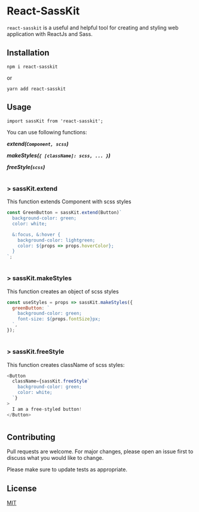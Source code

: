 
# React-SassKit

`react-sasskit` is a useful and helpful tool for creating and styling web application with ReactJs and Sass.

## Installation

`npm i react-sasskit`

or

`yarn add react-sasskit`

## Usage

`import sassKit from 'react-sasskit';`

You can use following functions:

***extend(`Component, scss`)***

***makeStyles(`{ [className]: scss, ... }`)***

***freeStyle(`scss`)***

#
### > sassKit.extend

This function extends Component with scss styles

```javascript
const GreenButton = sassKit.extend(Button)`
  background-color: green;
  color: white;

  &:focus, &:hover {
    background-color: lightgreen;
    color: ${props => props.hoverColor};
  } 
`;
```

#
### > sassKit.makeStyles

This function creates an object of scss styles

```javascript
const useStyles = props => sassKit.makeStyles({
  greenButton: `
    background-color: green;
    font-size: ${props.fontSize}px;
  `,
});
```

#
### > sassKit.freeStyle

This function creates className of scss styles:

```javascript
<Button
  className={sassKit.freeStyle`
    background-color: green;
    color: white;
  `}
>
  I am a free-styled button!
</Button>
```
#
## Contributing
Pull requests are welcome. For major changes, please open an issue first to discuss what you would like to change.

Please make sure to update tests as appropriate.

## License
[MIT](https://choosealicense.com/licenses/mit/)